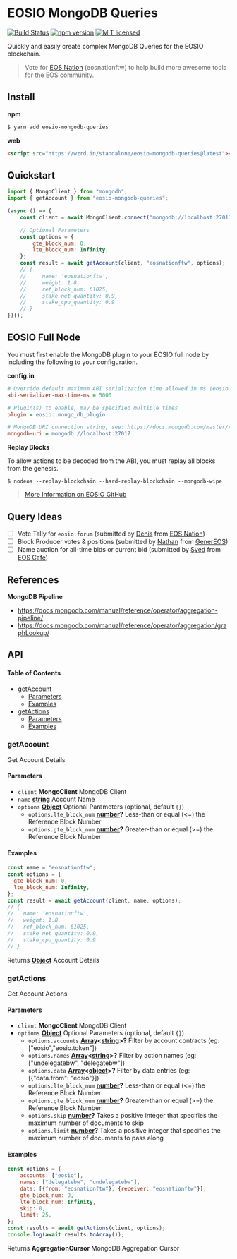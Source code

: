 # EOSIO MongoDB Queries

[![Build Status](https://travis-ci.org/EOS-Nation/eosio-mongodb-queries.svg?branch=master)](https://travis-ci.org/EOS-Nation/eosio-mongodb-queries)
[![npm version](https://badge.fury.io/js/eosio-mongodb-queries.svg)](https://badge.fury.io/js/eosio-mongodb-queries)
[![MIT licensed](https://img.shields.io/badge/license-MIT-blue.svg)](https://raw.githubusercontent.com/EOS-Nation/eosio-mongodb-queries/master/LICENSE)

Quickly and easily create complex MongoDB Queries for the EOSIO blockchain.

> Vote for [EOS Nation](https://eosnation.io) (eosnationftw) to help build more awesome tools for the EOS community.

## Install

**npm**

```bash
$ yarn add eosio-mongodb-queries
```

**web**

```html
<script src="https://wzrd.in/standalone/eosio-mongodb-queries@latest"></script>
```

## Quickstart

```javascript
import { MongoClient } from "mongodb";
import { getAccount } from "eosio-mongodb-queries";

(async () => {
    const client = await MongoClient.connect("mongodb://localhost:27017", { useNewUrlParser: true });

    // Optional Parameters
    const options = {
        gte_block_num: 0,
        lte_block_num: Infinity,
    };
    const result = await getAccount(client, "eosnationftw", options);
    // {
    //     name: 'eosnationftw',
    //     weight: 1.8,
    //     ref_block_num: 61025,
    //     stake_net_quantity: 0.9,
    //     stake_cpu_quantity: 0.9
    // }
})();
```

## EOSIO Full Node

You must first enable the MongoDB plugin to your EOSIO full node by including the following to your configuration.

**config.in**

```ini
# Override default maximum ABI serialization time allowed in ms (eosio::chain_plugin)
abi-serializer-max-time-ms = 5000

# Plugin(s) to enable, may be specified multiple times
plugin = eosio::mongo_db_plugin

# MongoDB URI connection string, see: https://docs.mongodb.com/master/reference/connection-string/. If not specified then plugin is disabled. Default database 'EOS' is used if not specified in URI. Example: mongodb://127.0.0.1:27017/EOS (eosio::mongo_db_plugin)
mongodb-uri = mongodb://localhost:27017
```

**Replay Blocks**

To allow actions to be decoded from the ABI, you must replay all blocks from the genesis.

    $ nodeos --replay-blockchain --hard-replay-blockchain --mongodb-wipe

> [More Information on EOSIO GitHub](https://github.com/EOSIO/eos/pull/4304)

## Query Ideas

-   [ ] Vote Tally for `eosio.forum` (submitted by [Denis](https://t.me/deniscarrier) from [EOS Nation](https://eosnation.io))
-   [ ] Block Producer votes & positions (submitted by [Nathan](https://t.me/nsrempel) from [GenerEOS](https://www.genereos.io))
-   [ ] Name auction for all-time bids or current bid (submitted by [Syed](https://t.me/syed_jafri) from [EOS Cafe](https://www.eos.cafe))

## References

**MongoDB Pipeline**

-   <https://docs.mongodb.com/manual/reference/operator/aggregation-pipeline/>
-   <https://docs.mongodb.com/manual/reference/operator/aggregation/graphLookup/>

## API

<!-- Generated by documentation.js. Update this documentation by updating the source code. -->

#### Table of Contents

-   [getAccount](#getaccount)
    -   [Parameters](#parameters)
    -   [Examples](#examples)
-   [getActions](#getactions)
    -   [Parameters](#parameters-1)
    -   [Examples](#examples-1)

### getAccount

Get Account Details

#### Parameters

-   `client` **MongoClient** MongoDB Client
-   `name` **[string](https://developer.mozilla.org/docs/Web/JavaScript/Reference/Global_Objects/String)** Account Name
-   `options` **[Object](https://developer.mozilla.org/docs/Web/JavaScript/Reference/Global_Objects/Object)** Optional Parameters (optional, default `{}`)
    -   `options.lte_block_num` **[number](https://developer.mozilla.org/docs/Web/JavaScript/Reference/Global_Objects/Number)?** Less-than or equal (&lt;=) the Reference Block Number
    -   `options.gte_block_num` **[number](https://developer.mozilla.org/docs/Web/JavaScript/Reference/Global_Objects/Number)?** Greater-than or equal (>=) the Reference Block Number

#### Examples

```javascript
const name = "eosnationftw";
const options = {
  gte_block_num: 0,
  lte_block_num: Infinity,
};
const result = await getAccount(client, name, options);
// {
//   name: 'eosnationftw',
//   weight: 1.8,
//   ref_block_num: 61025,
//   stake_net_quantity: 0.9,
//   stake_cpu_quantity: 0.9
// }
```

Returns **[Object](https://developer.mozilla.org/docs/Web/JavaScript/Reference/Global_Objects/Object)** Account Details

### getActions

Get Account Actions

#### Parameters

-   `client` **MongoClient** MongoDB Client
-   `options` **[Object](https://developer.mozilla.org/docs/Web/JavaScript/Reference/Global_Objects/Object)** Optional Parameters (optional, default `{}`)
    -   `options.accounts` **[Array](https://developer.mozilla.org/docs/Web/JavaScript/Reference/Global_Objects/Array)&lt;[string](https://developer.mozilla.org/docs/Web/JavaScript/Reference/Global_Objects/String)>?** Filter by account contracts (eg: ["eosio","eosio.token"])
    -   `options.names` **[Array](https://developer.mozilla.org/docs/Web/JavaScript/Reference/Global_Objects/Array)&lt;[string](https://developer.mozilla.org/docs/Web/JavaScript/Reference/Global_Objects/String)>?** Filter by action names (eg: ["undelegatebw", "delegatebw"])
    -   `options.data` **[Array](https://developer.mozilla.org/docs/Web/JavaScript/Reference/Global_Objects/Array)&lt;[object](https://developer.mozilla.org/docs/Web/JavaScript/Reference/Global_Objects/Object)>?** Filter by data entries (eg: [{"data.from": "eosio"}])
    -   `options.lte_block_num` **[number](https://developer.mozilla.org/docs/Web/JavaScript/Reference/Global_Objects/Number)?** Less-than or equal (&lt;=) the Reference Block Number
    -   `options.gte_block_num` **[number](https://developer.mozilla.org/docs/Web/JavaScript/Reference/Global_Objects/Number)?** Greater-than or equal (>=) the Reference Block Number
    -   `options.skip` **[number](https://developer.mozilla.org/docs/Web/JavaScript/Reference/Global_Objects/Number)?** Takes a positive integer that specifies the maximum number of documents to skip
    -   `options.limit` **[number](https://developer.mozilla.org/docs/Web/JavaScript/Reference/Global_Objects/Number)?** Takes a positive integer that specifies the maximum number of documents to pass along

#### Examples

```javascript
const options = {
    accounts: ["eosio"],
    names: ["delegatebw", "undelegatebw"],
    data: [{from: "eosnationftw"}, {receiver: "eosnationftw"}],
    gte_block_num: 0,
    lte_block_num: Infinity,
    skip: 0,
    limit: 25,
};
const results = await getActions(client, options);
console.log(await results.toArray());
```

Returns **AggregationCursor** MongoDB Aggregation Cursor
